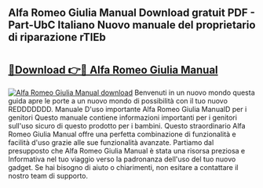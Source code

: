 ## Alfa Romeo Giulia Manual Download gratuit PDF - Part-UbC Italiano Nuovo manuale del proprietario di riparazione rTIEb

# <h2><a href="http://dfbihrn.blite.top/?on=Alfa+Romeo+Giulia+Manual">🔗Download 👉🔴 Alfa Romeo Giulia Manual</a></h2>

[![Alfa Romeo Giulia Manual download](https://i.imgur.com/lujVjoI.png)](http://dfbihrn.blite.top/?on=Alfa+Romeo+Giulia+Manual)
Benvenuti in un nuovo mondo questa guida apre le porte a un nuovo mondo di possibilità con il tuo nuovo REDDDDDDD. Manuale D'uso importante Alfa Romeo Giulia ManualD per i genitori Questo manuale contiene informazioni importanti per i genitori sull'uso sicuro di questo prodotto per i bambini. Questo straordinario Alfa Romeo Giulia Manual offre una perfetta combinazione di funzionalità e facilità d'uso grazie alle sue funzionalità avanzate. Partiamo dal presupposto che Alfa Romeo Giulia Manual è stata una risorsa preziosa e Informativa nel tuo viaggio verso la padronanza dell'uso del tuo nuovo gadget. Se hai bisogno di aiuto o chiarimenti, non esitare a contattare il nostro team di supporto.
